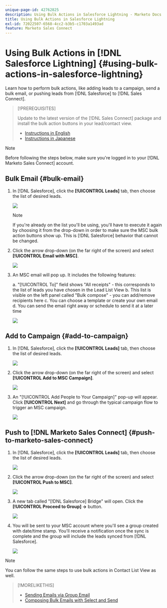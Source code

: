 ```yaml
---
unique-page-id: 42762825
description: Using Bulk Actions in Salesforce Lightning - Marketo Docs - Product Documentation
title: Using Bulk Actions in Salesforce Lightning
exl-id: 72022507-6568-4cc2-b3b5-c1703a1493ad
feature: Marketo Sales Connect
---
```

# Using Bulk Actions in [!DNL Salesforce Lightning] {#using-bulk-actions-in-salesforce-lightning}

Learn how to perform bulk actions, like adding leads to a campaign, send a bulk email, or pushing leads from [!DNL Salesforce] to [!DNL Sales Connect].

>[!PREREQUISITES]
>
>Update to the latest version of the [!DNL Sales Connect] package and install the bulk action buttons in your lead/contact view.
>* [Instructions in English](assets/sf-guide-for-lightning-en.pdf)
>* [Instructions in Japanese](assets/sf-guide-for-lightning-ja.pdf)

>[!NOTE]
>
>Before following the steps below, make sure you're logged in to your [!DNL Marketo Sales Connect] account.

## Bulk Email {#bulk-email}

1. In [!DNL Salesforce], click the **[!UICONTROL Leads]** tab, then choose the list of desired leads.

   ![](assets/one-6.png)

   >[!NOTE]
   >
   >If you're already on the list you'll be using, you'll have to execute it again by choosing it from the drop-down in order to make sure the MSC bulk action buttons show up. This is [!DNL Salesforce] behavior that cannot be changed.

1. Click the arrow drop-down (on the far right of the screen) and select **[!UICONTROL Email with MSC]**.

   ![](assets/two-6.png)

1. An MSC email will pop up. It includes the following features:

   a. "[!UICONTROL To]" field shows "All receipts" - this corresponds to the list of leads you have chosen in the Lead List View
   b. This list is visible on the left panel called "Bulk compose" - you can add/remove recipients here
   c. You can choose a template or create your own email
   d. You can send the email right away or schedule to send it at a later time

   ![](assets/three-5.png)

## Add to Campaign {#add-to-campaign}

1. In [!DNL Salesforce], click the **[!UICONTROL Leads]** tab, then choose the list of desired leads.

   ![](assets/four-4.png)

1. Click the arrow drop-down (on the far right of the screen) and select **[!UICONTROL Add to MSC Campaign]**.

   ![](assets/five-4.png)

1. An "[!UICONTROL Add People to Your Campaign]" pop-up will appear. Click **[!UICONTROL Next]** and go through the typical campaign flow to trigger an MSC campaign.

   ![](assets/six-1.png)

## Push to [!DNL Marketo Sales Connect] {#push-to-marketo-sales-connect}

1. In [!DNL Salesforce], click the **[!UICONTROL Leads]** tab, then choose the list of desired leads.

   ![](assets/seven-2.png)

1. Click the arrow drop-down (on the far right of the screen) and select **[!UICONTROL Push to MSC]**.

   ![](assets/eight-2.png)

1. A new tab called "[!DNL Salesforce] Bridge" will open. Click the **[!UICONTROL Proceed to Group] →** button.

   ![](assets/nine-2.png)

1. You will be sent to your MSC account where you'll see a group created with date/time stamp. You'll receive a notification once the sync is complete and the group will include the leads synced from [!DNL Salesforce].

   ![](assets/ten-1.png)

>[!NOTE]
>
>You can follow the same steps to use bulk actions in Contact List View as well.

>[!MORELIKETHIS]
>
>* [Sending Emails via Group Email](/help/marketo/product-docs/marketo-sales-connect/email/using-the-compose-window/sending-emails-via-group-email.md)
>* [Composing Bulk Emails with Select and Send](/help/marketo/product-docs/marketo-sales-connect/email/using-the-compose-window/composing-bulk-emails-with-select-and-send.md#sending-emails)

